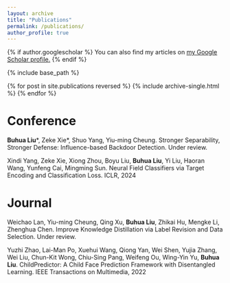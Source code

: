 ```yaml
---
layout: archive
title: "Publications"
permalink: /publications/
author_profile: true
---
```


{% if author.googlescholar %}
  You can also find my articles on <u><a href="{{author.googlescholar}}">my Google Scholar profile</a>.</u>
{% endif %}

{% include base_path %}

{% for post in site.publications reversed %}
  {% include archive-single.html %}
{% endfor %}

**Conference**
======
**Buhua Liu**\*, Zeke Xie\*, Shuo Yang, Yiu-ming Cheung. Stronger Separability, Stronger Defense: Influence-based Backdoor Detection. Under review.

Xindi Yang, Zeke Xie, Xiong Zhou, Boyu Liu, **Buhua Liu**, Yi Liu, Haoran Wang, Yunfeng Cai, Mingming Sun. Neural Field Classifiers via Target Encoding and Classification Loss. ICLR, 2024

**Journal**
=====
Weichao Lan, Yiu-ming Cheung, Qing Xu, **Buhua Liu**, Zhikai Hu, Mengke Li, Zhenghua Chen. Improve Knowledge Distillation via Label Revision and Data Selection. Under review.

Yuzhi Zhao, Lai-Man Po, Xuehui Wang, Qiong Yan, Wei Shen, Yujia Zhang, Wei Liu, Chun-Kit Wong, Chiu-Sing Pang, Weifeng Ou, Wing-Yin Yu, **Buhua Liu**. ChildPredictor: A Child Face Prediction Framework with Disentangled Learning. IEEE Transactions on Multimedia, 2022
